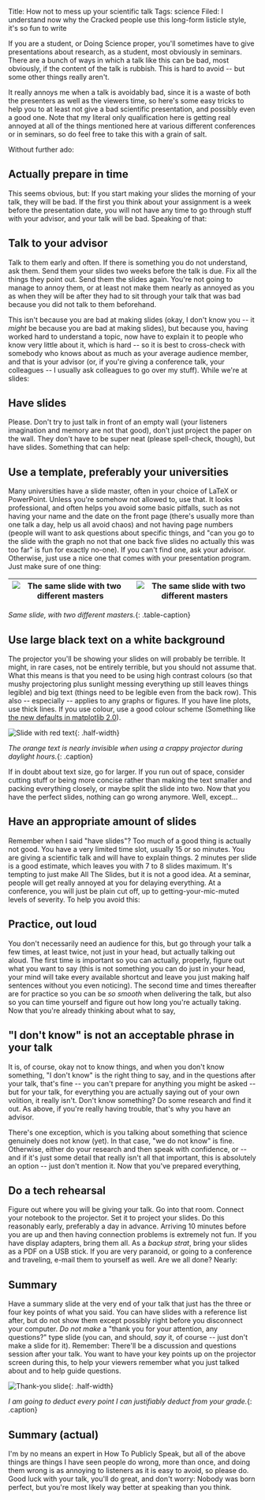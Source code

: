 Title: How not to mess up your scientific talk
Tags: science
Filed: I understand now why the Cracked people use this long-form listicle style, it's so fun to write

If you are a student, or Doing Science proper, you'll sometimes have to give
presentations about research, as a student, most obviously in seminars. There are a bunch
of ways in which a talk like this can be bad, most obviously, if the content of the talk is
rubbish. This is hard to avoid -- but some other things really aren't. 

It really annoys me when a talk is avoidably bad, since it is a waste of both the presenters as well 
as the viewers time, so here's some easy tricks to help you to at least not give a bad scientific presentation, and possibly
even a good one. Note that my literal only qualification here is getting real annoyed at all of the things mentioned here at
various different conferences or in seminars, so do feel free to take this with a grain of salt.

<!-- readmore -->

Without further ado:

Actually prepare in time
------------------------

This seems obvious, but: If you start making your slides the morning of your talk, they will be bad.
If the first you think about your assignment is a week before the presentation date, you will not have any time to 
go through stuff with your advisor, and your talk will be bad. Speaking of that:

Talk to your advisor
--------------------

Talk to them early and often. If there is something you do not understand, ask them. Send them your slides two weeks
before the talk is due. Fix all the things they point out. Send them the slides again. You're not going to manage to
annoy them, or at least not make them nearly as annoyed as you as when they will be after they had to sit through your
talk that was bad because you did not talk to them beforehand. 

This isn't because you are bad at making slides (okay, I don't know you -- it *might* be because you are bad at making 
slides), but because you, having worked hard to understand a topic, now have to explain it to people who know very 
little about it, which is hard -- so it is best to cross-check with somebody who knows about as much as your average
audience member, and that is your advisor (or, if you're giving a conference talk, your colleagues -- I usually ask
colleagues to go over my stuff). While we're at slides:

Have slides
-----------

Please. Don't try to just talk in front of an empty wall (your listeners imagination and memory are not that good), 
don't just project the paper on the wall. They don't have to be super neat (please spell-check, though), but have slides. 
Something that can help:

Use a template, preferably your universities
--------------------------------------------

Many universities have a slide master, often in your choice of LaTeX or PowerPoint. Unless you're somehow not allowed to,
use that. It looks professional, and often helps you avoid some basic pitfalls, such as not having your name and the date
on the front page (there's usually more than one talk a day, help us all avoid chaos) and not having page numbers (people
will want to ask questions about specific things, and "can you go to the slide with the graph no not that one back five slides
no actually this was too far" is fun for exactly no-one). If you can't find one, ask your advisor. Otherwise, just use a nice one
that comes with your presentation program. Just make sure of one thing:

![The same slide with two different masters]({filename}/images/2017_02_01_no_master_slide.png) | ![The same slide with two different masters]({filename}/images/2017_02_01_csl_master_slide.png) |
---------------------------------------------------------------------------------------------- | ----------------------------------------------------------------------------------------------- | 

*Same slide, with two different masters.*{: .table-caption}

Use large black text on a white background
------------------------------------------

The projector you'll be showing your slides on will probably be terrible. It might, in rare cases, not be entirely terrible, but you should not assume that. What this
means is that you need to be using high contrast colours (so that mushy projectoring plus sunlight messing everything up still leaves things legible) and big text
(things need to be legible even from the back row). This also -- especially -- applies to any graphs or figures. If you have line plots, use thick lines. If you use colour,
use a good colour scheme (Something like [the new defaults in matplotlib 2.0](http://matplotlib.org/users/whats_new.html#default-style-changes)). 

![Slide with red text]({filename}/images/2017_02_01_contrast.png){: .half-width}

*The orange text is nearly invisible when using a crappy projector during daylight hours.*{: .caption}

If in doubt about text size, go for larger. If you run out of space, consider cutting stuff or being more concise rather than making the text smaller
and packing everything closely, or maybe split the slide into two. Now that you have the perfect slides, nothing can go wrong anymore. Well, except...

Have an appropriate amount of slides
------------------------------------

Remember when I said "have slides"? Too much of a good thing is actually not good. You have a very limited time slot, usually 15 
or so minutes. You are giving a scientific talk and will have to explain things. 2 minutes per slide is a good estimate, which leaves
you with 7 to 8 slides maximum. It's tempting to just make All The Slides, but it is not a good idea. At a seminar, people will get really
annoyed at you for delaying everything. At a conference, you will just be plain cut off, up to getting-your-mic-muted levels of severity.
To help you avoid this:

Practice, out loud
------------------

You don't necessarily need an audience for this, but go through your talk a few times, at least twice, not just in your head, but actually talking out aloud.
The first time is important so you can actually, properly, figure out what you want to say (this is not something you can do just in your head, your mind will take
every available shortcut and leave you just making half sentences without you even noticing). The second time and times thereafter are for practice so you can
be *so smooth* when delivering the talk, but also so you can time yourself and figure out how long you're actually taking. Now that you're already thinking about what
to say,

"I don't know" is not an acceptable phrase in your talk
-------------------------------------------------------

It is, of course, okay not to know things, and when you don't know something, "I don't know" is the right thing to say, and in the 
questions after your talk, that's fine -- you can't prepare for anything you might be asked -- but for your talk, for everything 
you are actually saying out of your own volition, it really isn't. Don't know something? Do some research and find it
out. As above, if you're really having trouble, that's why you have an advisor. 

There's one exception, which is you talking about something that science genuinely does not know (yet). In that case, "we do not know"
is fine. Otherwise, either do your research and then speak with confidence, or -- and if it's just some detail that really isn't all that
important, this is absolutely an option -- just don't mention it. Now that you've prepared everything,

Do a tech rehearsal
-------------------

Figure out where you will be giving your talk. Go into that room. Connect your notebook to the projector. Set it to project your slides.
Do this reasonably early, preferably a day in advance. Arriving 10 minutes before you are up and then having connection problems is extremely
not fun. If you have display adapters, bring them all. As a *backup strat*, bring your slides as a PDF on a USB stick. If you are very paranoid,
or going to a conference and traveling, e-mail them to yourself as well. Are we all done? Nearly:

Summary
-------

Have a summary slide at the very end of your talk that just has the three or four key points of what you said. 
You can have slides with a reference list after, but do not show them except possibly right before you disconnect your computer. 
*Do not make* a "thank you for your attention, any questions?" type slide (you can, and should, *say* it, of course -- just don't make a slide for it). 
Remember: There'll be a discussion and questions session after your talk. You want to have your key points up on the projector screen during this,
to help your viewers remember what you just talked about and to help guide questions.

![Thank-you slide]({filename}/images/2017_02_01_thankyou.png){: .half-width}

*I am going to deduct every point I can justifiably deduct from your grade.*{: .caption}

Summary (actual)
----------------

I'm by no means an expert in How To Publicly Speak, but all of the above things are things I have seen people do wrong, more than once, and doing
them wrong is as annoying to listeners as it is easy to avoid, so please do. Good luck with your talk, you'll do great, and don't worry: Nobody was born
perfect, but you're most likely way better at speaking than you think.